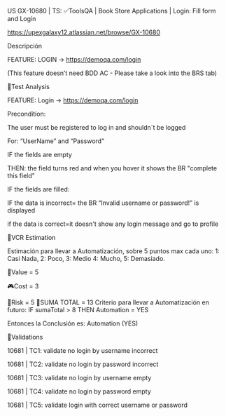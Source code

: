 US GX-10680 | TS: ✅ToolsQA | Book Store Applications | Login: Fill form and Login

https://upexgalaxy12.atlassian.net/browse/GX-10680

Descripción

FEATURE: LOGIN → https://demoqa.com/login 

(This feature doesn’t need BDD AC - Please take a look into the BRS tab)

🔬Test Analysis

FEATURE: Login →  https://demoqa.com/login   

Precondition: 

The user must be registered to log in and shouldn´t be logged

For: “UserName” and “Password”

IF the fields are empty

THEN: the field turns red and when you hover it shows the BR "complete this field"

IF the fields are filled:

IF the data is incorrect= the BR “Invalid username or password!” is displayed

if the data is correct=it doesn't show any login message and go to profile

💊VCR Estimation

Estimación para llevar a Automatización, sobre 5 puntos max cada uno:
1: Casi Nada, 2: Poco, 3: Medio 4: Mucho, 5: Demasiado.

📜Value = 5

🎮Cost = 3

🚩Risk = 5
🎲SUMA TOTAL = 13
Criterio para llevar a Automatización en futuro:
IF sumaTotal > 8 THEN Automation = YES

Entonces la Conclusión es: Automation (YES)

🧪Validations

10681 | TC1: validate no login by username incorrect

10681 | TC2: validate no login by password incorrect

10681 | TC3: validate no login by username empty

10681 | TC4: validate no login by password empty

10681 | TC5: validate login with correct username or password 
